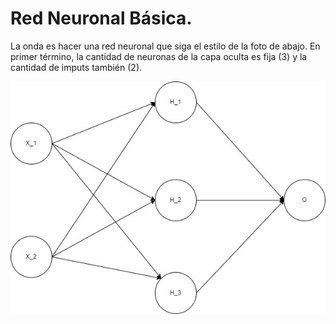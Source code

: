 # Red Neuronal Básica. 

La onda es hacer una red neuronal que siga el estilo de la foto de abajo. En primer término, la cantidad de neuronas de la capa oculta es fija (3) y la cantidad de imputs también (2).


![Screenshot](Imagenes/Prueba.jpg)
